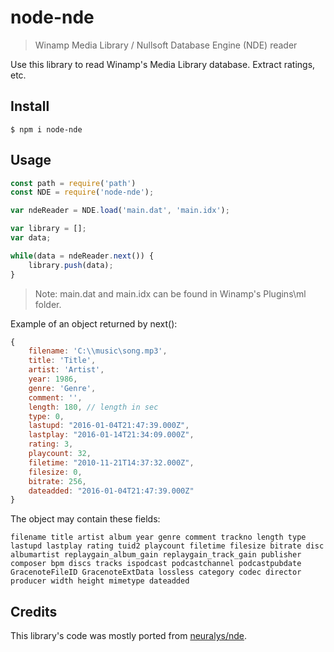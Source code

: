 # node-nde
> Winamp Media Library / Nullsoft Database Engine (NDE) reader

Use this library to read Winamp's Media Library database. Extract ratings, etc.

## Install

```
$ npm i node-nde
```


## Usage

```js
const path = require('path')
const NDE = require('node-nde');

var ndeReader = NDE.load('main.dat', 'main.idx');

var library = [];
var data;

while(data = ndeReader.next()) {
	library.push(data);
}

```

> Note: main.dat and main.idx can be found in Winamp's Plugins\ml folder.

Example of an object returned by next():

```js
{
	filename: 'C:\\music\song.mp3',
	title: 'Title',
	artist: 'Artist',
	year: 1986,
	genre: 'Genre',
	comment: '',
	length: 180, // length in sec
	type: 0,
	lastupd: "2016-01-04T21:47:39.000Z",
	lastplay: "2016-01-14T21:34:09.000Z",
	rating: 3,
	playcount: 32,
	filetime: "2010-11-21T14:37:32.000Z",
	filesize: 0,
	bitrate: 256,
	dateadded: "2016-01-04T21:47:39.000Z"
}
```

The object may contain these fields:

```
filename title artist album year genre comment trackno length type lastupd lastplay rating tuid2 playcount filetime filesize bitrate disc albumartist replaygain_album_gain replaygain_track_gain publisher composer bpm discs tracks ispodcast podcastchannel podcastpubdate GracenoteFileID GracenoteExtData lossless category codec director producer width height mimetype dateadded
```


Credits
-------

This library's code was mostly ported from [neuralys/nde](https://github.com/neuralys/nde).